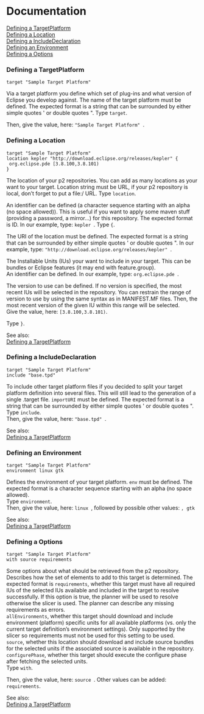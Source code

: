 # Documentation

[Defining a TargetPlatform](#Defining-a-TargetPlatform)<br/>
[Defining a Location](#Defining-a-Location)<br/>
[Defining a IncludeDeclaration](#Defining-a-IncludeDeclaration)<br/>
[Defining an Environment](#Defining-a-Environment)<br/>
[Defining a Options](#Defining-a-Options)<br/>


### <a name="Defining-a-TargetPlatform"></a>Defining a TargetPlatform

```
target "Sample Target Platform" 
```
Via a target platform you define which set of plug-ins and what version of Eclipse you develop against. 
The name of the target platform must be defined. 
The expected format is a string that can be surrounded by either simple quotes ' or double quotes ".
Type `target`. 

Then, give the value, here: `"Sample Target Platform" `.



### <a name="Defining-a-Location"></a>Defining a Location

```
target "Sample Target Platform" 
location kepler "http://download.eclipse.org/releases/kepler" { 
 org.eclipse.pde [3.8.100,3.8.101) 
}
```
The location of your p2 repositories. You can add as many locations as your want to your target. Location string must be URL, if your p2 repository is local, don’t forget to put a file:/ URL. Type `location`. 

An identifier can be defined (a character sequence starting with an alpha (no space allowed)). This is useful if you want to apply some maven stuff (providing a password, a mirror…) for this repository. The expected format is ID. In our example, type: `kepler `.
Type `{`. 

The URI of the location must be defined. The expected format is a string that can be surrounded by either simple quotes ' or double quotes ". In our example, type: `"http://download.eclipse.org/releases/kepler" `.


The Installable Units (IUs) your want to include in your target. This can be bundles or Eclipse features (it may end with feature.group).
<br>An identifier can be defined. 
In our example, type: `org.eclipse.pde `.


The version to use can be defined. 
If no version is specified, the most recent IUs will be selected in the repository. 
You can restrain the range of version to use by using the same syntax as in MANIFEST.MF files. 
Then, the most recent version of the given IU within this range will be selected.  
Give the value, here: `[3.8.100,3.8.101)`.

Type `}`. 

See also:<br/>
[Defining a TargetPlatform](#Defining-a-TargetPlatform)


### <a name="Defining-a-IncludeDeclaration"></a>Defining a IncludeDeclaration

```
target "Sample Target Platform" 
include "base.tpd" 
```
To include other target platform files if you decided to split your target platform definition into several files. This will still lead to the generation of a single .target file. `importURI` must be defined. The expected format is a string that can be surrounded by either simple quotes ' or double quotes ".
<br>Type `include`. 
<br>Then, give the value, here: `"base.tpd" `.


See also:<br/>
[Defining a TargetPlatform](#Defining-a-TargetPlatform)


### <a name="Defining-a-Environment"></a>Defining an Environment

```
target "Sample Target Platform" 
environment linux gtk 
```
Defines the environment of your target platform. `env` must be defined. The expected format is a character sequence starting with an alpha (no space allowed).
<br>Type `environment`. 
<br>
Then, give the value, here: `linux `, followed by possible other values: `, gtk`


See also:<br/>
[Defining a TargetPlatform](#Defining-a-TargetPlatform)


### <a name="Defining-a-Options"></a>Defining a Options

```
target "Sample Target Platform" 
with source requirements
```
Some options about what should be retrieved from the p2 repository. 
Describes how the set of elements to add to this target is determined.
The expected format is `requirements`, whether this target must have all required IUs of the selected IUs available and included in the target to resolve successfully. 
If this option is true, the planner will be used to resolve otherwise the slicer is used. 
The planner can describe any missing requirements as errors.
<br>`allEnvironments`, whether this target should download and include environment (platform) specific units for all available platforms (vs. only the current target definition’s environment settings). Only supported by the slicer so requirements must not be used for this setting to be used.
<br>`source`, whether this location should download and include source bundles for the selected units if the associated source is available in the repository.
<br>`configurePhase`, whether this target should execute the configure phase after fetching the selected units.
<br>Type `with`. 

Then, give the value, here: `source `. Other values can be added: ` requirements`.


See also:<br/>
[Defining a TargetPlatform](#Defining-a-TargetPlatform)

